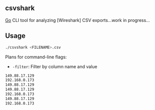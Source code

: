 ## csvshark

[Go](https://pkg.go.dev/std) CLI tool for analyzing [Wireshark] CSV exports...work in progress...


## Usage

```bash
./csvshark <FILENAME>.csv
```

Plans for command-line flags:
- `-filter`: Filter by column name and value

```bash
149.88.17.129
192.168.0.173
149.88.17.129
149.88.17.129
192.168.0.173
149.88.17.129
192.168.0.173
```
